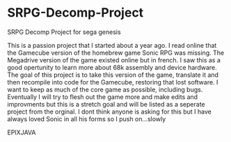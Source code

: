 # SRPG-Decomp-Project
SRPG Decomp Project for sega genesis 

This is a passion project that I started about a year ago. I read online that the Gamecube version of the homebrew game Sonic RPG was missing.
The Megadrive version of the game existed online but in french. I saw this as a good opertunity to learn more about 68k assembly and device hardware. 
The goal of this project is to take this version of the game, translate it and then recompile into code for the Gamecube, restoring that lost software. 
I want to keep as much of the core game as possible, including bugs. 
Eventually I will try to flesh out the game more and make edits and improvments but this is a stretch goal and will be listed as a seperate project from the orginal. 
I dont think anyone is asking for this but I have always loved Sonic in all his forms so I push on...slowly

EPIXJAVA
